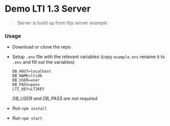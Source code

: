 # Demo LTI 1.3 Server

> Server is build up from ltijs server example

### Usage

- Download or clone the repo

- Setup `.env` file with the relevant variables (copy `example.env` rename it to `.env` and fill out the variables)

  ```
  DB_HOST=localhost
  DB_NAME=ltidb
  DB_USER=user
  DB_PASS=pass
  LTI_KEY=LTIKEY
  ```
  *DB_USER and DB_PASS are not required*

- Run `npm install`

- Run `npm start` 
